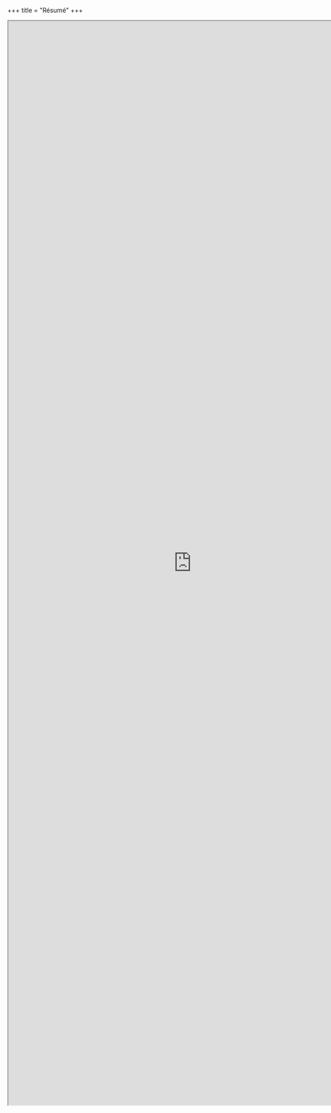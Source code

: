+++
title = "Résumé"
+++
<iframe src="https://resume.creddle.io/embed/byl98eawltz" width="827" height="2450" seamless></iframe>
